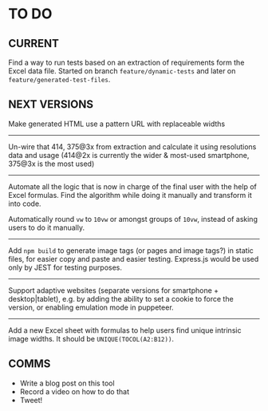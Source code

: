 # TO DO

## CURRENT

Find a way to run tests based on an extraction of requirements form the Excel data file. Started on branch `feature/dynamic-tests` and later on `feature/generated-test-files`.

## NEXT VERSIONS

Make generated HTML use a pattern URL with replaceable widths

---

Un-wire that 414, 375@3x from extraction and calculate it using resolutions data and usage (414@2x is currently the wider & most-used smartphone, 375@3x is the most used)

---

Automate all the logic that is now in charge of the final user with the help of Excel formulas.
Find the algorithm while doing it manually and transform it into code.

Automatically round `vw` to `10vw` or amongst groups of `10vw`, instead of asking users to do it manually.

---

Add `npm build` to generate image tags (or pages and image tags?) in static files, for easier copy and paste and easier testing. 
Express.js would be used only by JEST for testing purposes.

---

Support adaptive websites (separate versions for smartphone + desktop|tablet), e.g. by adding the ability to set a cookie to force the version, or enabling emulation mode in puppeteer.

---

Add a new Excel sheet with formulas to help users find unique intrinsic image widths.
It should be `UNIQUE(TOCOL(A2:B12))`.


## COMMS

- Write a blog post on this tool
- Record a video on how to do that
- Tweet!